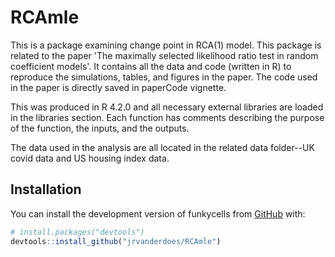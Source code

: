 # RCAmle

This is a package examining change point in RCA(1) model. This package is related to the paper 'The maximally selected likelihood ratio test in random coefficient models'. It contains all the data and code (written in R) to reproduce the simulations, tables, and figures in the paper. The code used in the paper is directly saved in paperCode vignette.

This was produced in R 4.2.0 and all necessary external libraries are loaded in the libraries section. Each function has comments describing the purpose of the function, the inputs, and the outputs.

The data used in the analysis are all located in the related data folder--UK covid data and US housing index data.

## Installation

You can install the development version of funkycells from
[GitHub](https://github.com/) with:

``` r
# install.packages("devtools")
devtools::install_github("jrvanderdoes/RCAmle")
```

